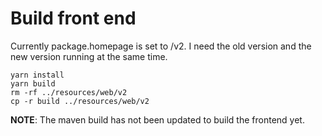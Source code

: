 # Build front end

Currently package.homepage is set to /v2. I need the old version and the new version running at the same time.
```
yarn install
yarn build
rm -rf ../resources/web/v2
cp -r build ../resources/web/v2
```
**NOTE**: The maven build has not been updated to build the frontend yet.
